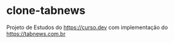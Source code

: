 # clone-tabnews

Projeto de Estudos do https://curso.dev com implementação do https://tabnews.com.br
